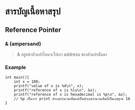 # สารบัญเนื้อหาสรุป
## Reference Pointer
### & (ampersand)
> & อยู่หน้าตัวแปรไหนจะไปเอา address ของตัวแปรนั้นมา
### Example
```
int main(){
    int x = 100;
    printf("value of x is %d\n", x);
    printf("reference of x is %lu\n", &x);
    printf("reference of x is hexadecimal is %p\n", &x); 
    // %p เป็นการ print ตัวเลขจำนวนเต็มแต่เป็นตัวเลขจำนวนเต็มที่เป็นเลขฐาน 16
}
```

